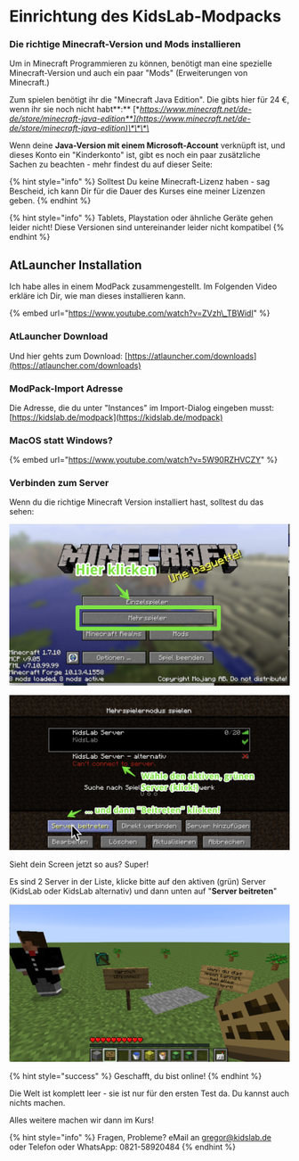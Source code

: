 # Einrichtung des KidsLab-Modpacks

### Die richtige Minecraft-Version und Mods installieren

Um in Minecraft Programmieren zu können, benötigt man eine spezielle Minecraft-Version und auch ein paar "Mods" \(Erweiterungen von Minecraft.\)

Zum spielen benötigt ihr die "Minecraft Java Edition". Die gibts hier für 24 €, wenn ihr sie noch nicht habt**:** [**https://www.minecraft.net/de-de/store/minecraft-java-edition**](https://www.minecraft.net/de-de/store/minecraft-java-edition)\*\*\*\*

Wenn deine **Java-Version mit einem Microsoft-Account** verknüpft ist, und dieses Konto ein "Kinderkonto" ist, gibt es noch ein paar zusätzliche Sachen zu beachten - mehr findest du auf dieser Seite: 

{% hint style="info" %}
Solltest Du keine Minecraft-Lizenz haben - sag Bescheid, ich kann Dir für die Dauer des Kurses eine meiner Lizenzen geben.
{% endhint %}

{% hint style="info" %}
Tablets, Playstation oder ähnliche Geräte gehen leider nicht! Diese Versionen sind untereinander leider nicht kompatibel
{% endhint %}

## AtLauncher Installation

Ich habe alles in einem ModPack zusammengestellt. Im Folgenden Video erkläre ich Dir, wie man dieses installieren kann.

{% embed url="https://www.youtube.com/watch?v=ZVzh\_TBWidI" %}

### AtLauncher Download

Und hier gehts zum Download: [https://atlauncher.com/downloads](https://atlauncher.com/downloads)

### ModPack-Import Adresse

Die Adresse, die du unter "Instances" im Import-Dialog eingeben musst: [https://kidslab.de/modpack](https://kidslab.de/modpack)



### **MacOS statt Windows?**

{% embed url="https://www.youtube.com/watch?v=5W90RZHVCZY" %}

### Verbinden zum Server

Wenn du die richtige Minecraft Version installiert hast, solltest du das sehen:

![](../.gitbook/assets/image%20%281%29.png)

![](../.gitbook/assets/image.png)

Sieht dein Screen jetzt so aus? Super!

Es sind 2 Server in der Liste, klicke bitte auf den aktiven \(grün\) Server \(KidsLab oder KidsLab alternativ\) und dann unten auf "**Server beitreten**"

![](../.gitbook/assets/minecraft-server-screen.png)

{% hint style="success" %}
Geschafft, du bist online!
{% endhint %}

Die Welt ist komplett leer - sie ist nur für den ersten Test da. Du kannst auch nichts machen.

Alles weitere machen wir dann im Kurs!

{% hint style="info" %}
Fragen, Probleme? eMail an gregor@kidslab.de oder Telefon oder WhatsApp: 0821-58920484
{% endhint %}

